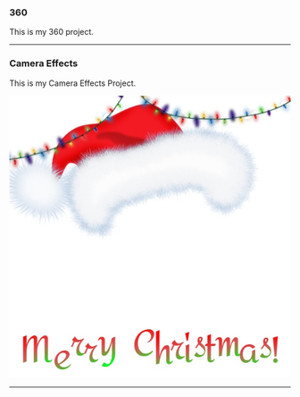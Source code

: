 ### 360

This is my 360 project.

<script src="//360.vizor.io/scripts/embed.js" data-vizorurl="https://360.vizor.io/embed/v/lrn" ></script>

***

### Camera Effects

This is my Camera Effects Project.

![untitled](https://github.com/edenking0/edenking0.github.io/blob/master/untitled.jpg?raw=true "Optional Title")


***
